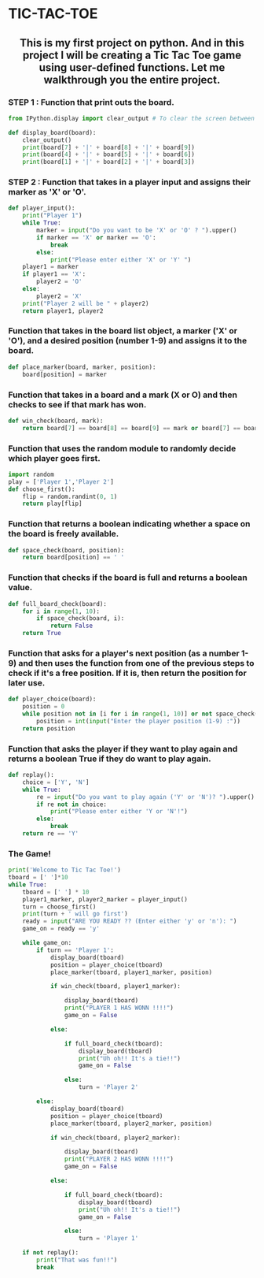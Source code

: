 # TIC-TAC-TOE

## <center>This is my first project on python. And in this project I will be creating a Tic Tac Toe game using user-defined functions. Let me walkthrough you the entire project.</center>



### STEP 1 : Function that print outs the board.
```python
from IPython.display import clear_output # To clear the screen between moves.

def display_board(board):
    clear_output()
    print(board[7] + '|' + board[8] + '|' + board[9])
    print(board[4] + '|' + board[5] + '|' + board[6])
    print(board[1] + '|' + board[2] + '|' + board[3])
```

### STEP 2 : Function that takes in a player input and assigns their marker as 'X' or 'O'.
```python
def player_input():
    print("Player 1")
    while True:
        marker = input("Do you want to be 'X' or 'O' ? ").upper()
        if marker == 'X' or marker == 'O':
            break
        else:
            print("Please enter either 'X' or 'Y' ")
    player1 = marker
    if player1 == 'X':
        player2 = 'O'
    else:
        player2 = 'X'
    print("Player 2 will be " + player2)
    return player1, player2
```

### Function that takes in the board list object, a marker ('X' or 'O'), and a desired position (number 1-9) and assigns it to the board.
```python
def place_marker(board, marker, position):
    board[position] = marker
```

### Function that takes in a board and a mark (X or O) and then checks to see if that mark has won. 
```python
def win_check(board, mark):
    return board[7] == board[8] == board[9] == mark or board[7] == board[4] == board[1] == mark or board[7] == board[5] == board[3] == mark or board[8] == board[5] == board[2] == mark or board[9] == board[5] == board[1] == mark or board[9] == board[6] == board[3] == mark
```

### Function that uses the random module to randomly decide which player goes first.
```python
import random
play = ['Player 1','Player 2']
def choose_first():
    flip = random.randint(0, 1)
    return play[flip]
```

### Function that returns a boolean indicating whether a space on the board is freely available.
```python
def space_check(board, position):
    return board[position] == ' '
```

### Function that checks if the board is full and returns a boolean value. 
```python
def full_board_check(board):
    for i in range(1, 10):
        if space_check(board, i):
            return False
    return True
```

### Function that asks for a player's next position (as a number 1-9) and then uses the function from one of the previous steps to check if it's a free position. If it is, then return the position for later use.
```python
def player_choice(board):
    position = 0
    while position not in [i for i in range(1, 10)] or not space_check(board, position):
        position = int(input("Enter the player position (1-9) :"))
    return position
```

### Function that asks the player if they want to play again and returns a boolean True if they do want to play again.
```python
def replay():
    choice = ['Y', 'N']
    while True:
        re = input("Do you want to play again ('Y' or 'N')? ").upper()
        if re not in choice:
            print("Please enter either 'Y or 'N'!")
        else:
            break
    return re == 'Y'
```

### The Game!
```python
print('Welcome to Tic Tac Toe!')
tboard = [' ']*10
while True:
    tboard = [' '] * 10
    player1_marker, player2_marker = player_input()
    turn = choose_first()
    print(turn + ' will go first')
    ready = input("ARE YOU READY ?? (Enter either 'y' or 'n'): ")
    game_on = ready == 'y'

    while game_on:
        if turn == 'Player 1':
            display_board(tboard)
            position = player_choice(tboard)
            place_marker(tboard, player1_marker, position)

            if win_check(tboard, player1_marker):

                display_board(tboard)
                print("PLAYER 1 HAS WONN !!!!")
                game_on = False

            else:

                if full_board_check(tboard):
                    display_board(tboard)
                    print("Uh oh!! It's a tie!!")
                    game_on = False

                else:
                    turn = 'Player 2'

        else:
            display_board(tboard)
            position = player_choice(tboard)
            place_marker(tboard, player2_marker, position)

            if win_check(tboard, player2_marker):

                display_board(tboard)
                print("PLAYER 2 HAS WONN !!!!")
                game_on = False

            else:

                if full_board_check(tboard):
                    display_board(tboard)
                    print("Uh oh!! It's a tie!!")
                    game_on = False

                else:
                    turn = 'Player 1'

    if not replay():
        print("That was fun!!")
        break

```
